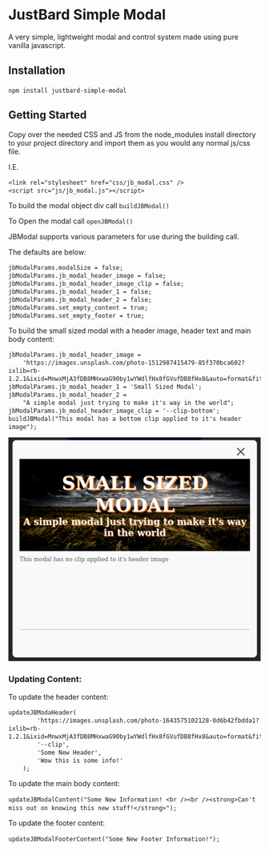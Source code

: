 # JustBard Simple Modal

A very simple, lightweight modal and control system made using pure vanilla javascript.

## Installation

`npm install justbard-simple-modal`

## Getting Started

Copy over the needed CSS and JS from the node_modules install directory to your project directory and import them as you would any normal js/css file.

I.E.

```
<link rel="stylesheet" href="css/jb_modal.css" />
<script src="js/jb_modal.js"></script>
```

To build the modal object div call `buildJBModal()`

To Open the modal call `openJBModal()`

JBModal supports various parameters for use during the building call.

The defaults are below:

```
jbModalParams.modalSize = false;
jbModalParams.jb_modal_header_image = false;
jbModalParams.jb_modal_header_image_clip = false;
jbModalParams.jb_modal_header_1 = false;
jbModalParams.jb_modal_header_2 = false;
jbModalParams.set_empty_content = true;
jbModalParams.set_empty_footer = true;
```

To build the small sized modal with a header image, header text and main body content:

```
jbModalParams.jb_modal_header_image =
	'https://images.unsplash.com/photo-1512987415479-85f370bca602?ixlib=rb-1.2.1&ixid=MnwxMjA3fDB8MHxwaG90by1wYWdlfHx8fGVufDB8fHx8&auto=format&fit=crop&w=1170&q=80';
jbModalParams.jb_modal_header_1 = 'Small Sized Modal';
jbModalParams.jb_modal_header_2 =
	"A simple modal just trying to make it's way in the world";
jbModalParams.jb_modal_header_image_clip = '--clip-bottom';
buildJBModal("This modal has a bottom clip applied to it's header image");
```

![Small Modal Screenshot](images/smallJBModalExample.png)

### Updating Content:

To update the header content:

```
updateJBModaHeader(
		'https://images.unsplash.com/photo-1643575102128-0d6b42fbdda1?ixlib=rb-1.2.1&ixid=MnwxMjA3fDB8MHxwaG90by1wYWdlfHx8fGVufDB8fHx8&auto=format&fit=crop&w=1332&q=80',
		'--clip',
		'Some New Header',
		'Wow this is some info!'
	);
```

To update the main body content:

`updateJBModalContent("Some New Information! <br /><br /><strong>Can't miss out on knowing this new stuff!</strong>"); `

To update the footer content:

`updateJBModalFooterContent("Some New Footer Information!");`
